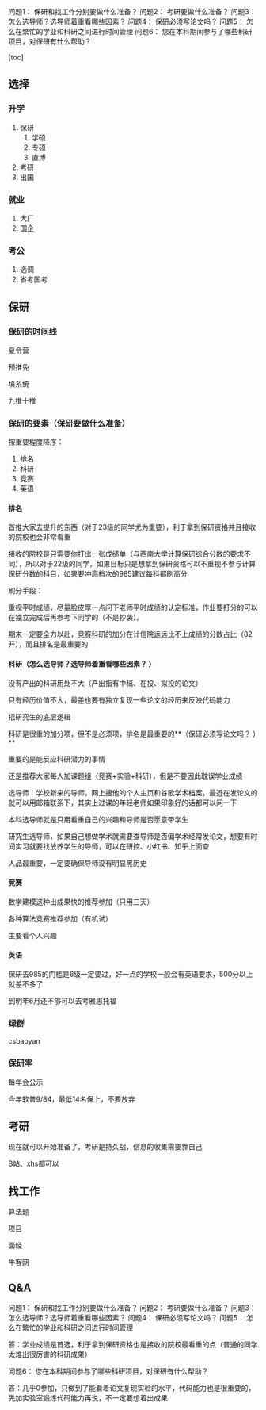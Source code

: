 问题1： 保研和找工作分别要做什么准备？ 
问题2： 考研要做什么准备？ 
问题3： 怎么选导师？选导师着重看哪些因素？ 
问题4： 保研必须写论文吗？ 
问题5： 怎么在繁忙的学业和科研之间进行时间管理 
问题6： 您在本科期间参与了哪些科研项目，对保研有什么帮助？ 

[toc]

## 选择

### 升学

1. 保研
	1. 学硕
	2. 专硕
	3. 直博
2. 考研
3. 出国

### 就业

1. 大厂
2. 国企

### 考公

1. 选调
2. 省考国考

## 保研

### 保研的时间线

夏令营

预推免

填系统

九推十推

### 保研的要素（保研要做什么准备）

按重要程度降序：

1. 排名
2. 科研
3. 竞赛
4. 英语

#### 排名

首推大家去提升的东西（对于23级的同学尤为重要），利于拿到保研资格并且接收的院校也会非常看重

接收的院校是只需要你打出一张成绩单（与西南大学计算保研综合分数的要求不同），所以对于22级的同学，如果目标只是想拿到保研资格可以不重视不参与计算保研分数的科目，如果要冲高档次的985建议每科都刷高分

刷分手段：

重视平时成绩，尽量脸皮厚一点问下老师平时成绩的认定标准，作业要打分的可以在独立完成后再参考下同学的（不是抄袭）。

期末一定要全力以赴，竞赛科研的加分在计信院远远比不上成绩的分数占比（82开），而且排名是最重要的

#### 科研（怎么选导师？选导师着重看哪些因素？ ）

没有产出的科研用处不大（产出指有中稿、在投、拟投的论文）

只有经历价值不大，最差也要有独立复现一些论文的经历来反映代码能力

招研究生的底层逻辑

科研是很重的加分项，但不是必须项，排名是最重要的**（保研必须写论文吗？ ）**

重要的是能反应科研潜力的事情



还是推荐大家每人加课题组（竞赛+实验+科研），但是不要因此耽误学业成绩

选导师：学校新来的导师，网上搜他的个人主页和谷歌学术档案，最近在发论文的就可以用邮箱联系下，其实上过课的年轻老师如果印象好的话都可以问一下

本科选导师就是只用看重自己的兴趣和导师是否愿意带学生

研究生选导师，如果自己想做学术就需要查导师是否偏学术经常发论文，想要有时间实习就要找放养学生的导师，可以在研控、小红书、知乎上面查

人品最重要，一定要确保导师没有明显黑历史



#### 竞赛

数学建模这种出成果快的推荐参加（只用三天）

各种算法竞赛推荐参加（有机试）

主要看个人兴趣



#### 英语

保研去985的门槛是6级一定要过，好一点的学校一般会有英语要求，500分以上就差不多了

到明年6月还不够可以去考雅思托福



### 绿群

csbaoyan

### 保研率

每年会公示

今年软普9/84，最低14名保上，不要放弃

## 考研

现在就可以开始准备了，考研是持久战，信息的收集需要靠自己

B站、xhs都可以

## 找工作

算法题

项目

面经

牛客网

## Q&A

问题1： 保研和找工作分别要做什么准备？ 
问题2： 考研要做什么准备？ 
问题3： 怎么选导师？选导师着重看哪些因素？ 
问题4： 保研必须写论文吗？ 
问题5： 怎么在繁忙的学业和科研之间进行时间管理 

答：学业成绩是首选，利于拿到保研资格也是接收的院校最看重的点（普通的同学太难出很厉害的科研成果）

问题6： 您在本科期间参与了哪些科研项目，对保研有什么帮助？ 

答：几乎0参加，只做到了能看着论文复现实验的水平，代码能力也是很重要的，先加实验室锻炼代码能力再说，不一定要想着出成果








